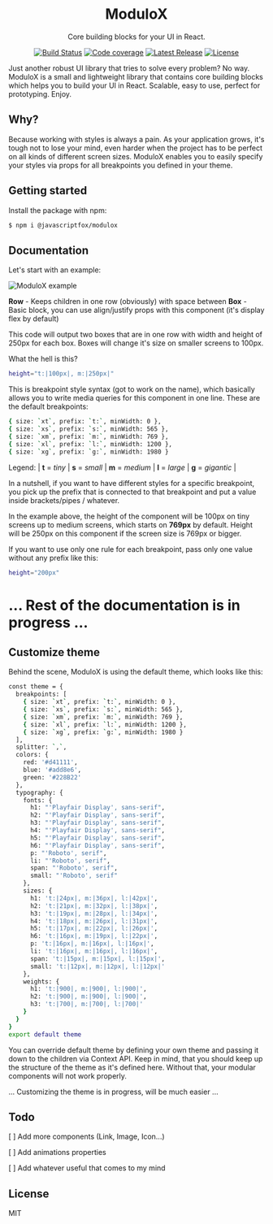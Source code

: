 <h1 align="center">ModuloX</h1>
<p align="center">
	Core building blocks for your UI in React.
</p>

<p align="center">
    <a href="https://travis-ci.org/JavascriptFox/modulox"><img src="https://img.shields.io/travis/JavascriptFox/modulox/master.svg" alt="Build Status"></a>
    <a href="https://codecov.io/gh/JavascriptFox/modulox"><img src="https://codecov.io/gh/JavascriptFox/modulox/branch/master/graph/badge.svg" alt="Code coverage"></a>
    <a href="https://github.com/JavascriptFox/modulox/releases"><img src="https://img.shields.io/npm/v/@javascriptfox/modulox.svg?colorB=orange" alt="Latest Release"></a>
    <a href="https://github.com/JavascriptFox/modulox/blob/master/LICENSE"><img src="https://img.shields.io/github/license/JavascriptFox/modulox.svg?colorB=blue" alt="License"></a>
</p>

Just another robust UI library that tries to solve every problem? No way. ModuloX is a small and lightweight library that contains core building blocks which helps you to build your UI in React. Scalable, easy to use, perfect for prototyping. Enjoy.

## Why?

Because working with styles is always a pain. As your application grows, it's tough not to lose your mind, even harder when the project has to be perfect on all kinds of different screen sizes. ModuloX enables you to easily specify your styles via props for all breakpoints you defined in your theme.

## Getting started

Install the package with npm:

```sh
$ npm i @javascriptfox/modulox
```

## Documentation

Let's start with an example:

<img src="https://github.com/JavascriptFox/modulox/blob/master/examples/intro/code.png" alt="ModuloX example">

**Row** - Keeps children in one row (obviously) with space between
**Box** - Basic block, you can use align/justify props with this component (it's display flex by default)

This code will output two boxes that are in one row with width and height of 250px for each box. Boxes will change it's size on smaller screens to 100px.

What the hell is this?

```sh
height="t:|100px|, m:|250px|"
```

This is breakpoint style syntax (got to work on the name), which basically allows you to write media queries for this component in one line. These are the default breakpoints:

```sh
{ size: `xt`, prefix: `t:`, minWidth: 0 },
{ size: `xs`, prefix: `s:`, minWidth: 565 },
{ size: `xm`, prefix: `m:`, minWidth: 769 },
{ size: `xl`, prefix: `l:`, minWidth: 1200 },
{ size: `xg`, prefix: `g:`, minWidth: 1980 }
```

Legend: | **t** = _tiny_ | **s** = _small_ | **m** = _medium_ | **l** = _large_ | **g** = _gigantic_ |

In a nutshell, if you want to have different styles for a specific breakpoint, you pick up the prefix that is connected to that breakpoint and put a value inside brackets/pipes / whatever.

In the example above, the height of the component will be 100px on tiny screens up to medium screens, which starts on **769px** by default. Height will be 250px on this component if the screen size is 769px or bigger.

If you want to use only one rule for each breakpoint, pass only one value without any prefix like this:

```sh
height="200px"
```

# ... Rest of the documentation is in progress ...

## Customize theme

Behind the scene, ModuloX is using the default theme, which looks like this:

```sh
const theme = {
  breakpoints: [
    { size: `xt`, prefix: `t:`, minWidth: 0 },
    { size: `xs`, prefix: `s:`, minWidth: 565 },
    { size: `xm`, prefix: `m:`, minWidth: 769 },
    { size: `xl`, prefix: `l:`, minWidth: 1200 },
    { size: `xg`, prefix: `g:`, minWidth: 1980 }
  ],
  splitter: `,`,
  colors: {
    red: '#d41111',
    blue: '#add8e6',
    green: '#228B22'
  },
  typography: {
    fonts: {
      h1: "'Playfair Display', sans-serif",
      h2: "'Playfair Display', sans-serif",
      h3: "'Playfair Display', sans-serif",
      h4: "'Playfair Display', sans-serif",
      h5: "'Playfair Display', sans-serif",
      h6: "'Playfair Display', sans-serif",
      p: "'Roboto', serif",
      li: "'Roboto', serif",
      span: "'Roboto', serif",
      small: "'Roboto', serif"
    },
    sizes: {
      h1: 't:|24px|, m:|36px|, l:|42px|',
      h2: 't:|21px|, m:|32px|, l:|38px|',
      h3: 't:|19px|, m:|28px|, l:|34px|',
      h4: 't:|18px|, m:|26px|, l:|31px|',
      h5: 't:|17px|, m:|22px|, l:|26px|',
      h6: 't:|16px|, m:|19px|, l:|22px|',
      p: 't:|16px|, m:|16px|, l:|16px|',
      li: 't:|16px|, m:|16px|, l:|16px|',
      span: 't:|15px|, m:|15px|, l:|15px|',
      small: 't:|12px|, m:|12px|, l:|12px|'
    },
    weights: {
      h1: 't:|900|, m:|900|, l:|900|',
      h2: 't:|900|, m:|900|, l:|900|',
      h3: 't:|700|, m:|700|, l:|700|'
    }
  }
}
export default theme
```

You can override default theme by defining your own theme and passing it down to the children via Context API. Keep in mind, that you should keep up the structure of the theme as it's defined here. Without that, your modular components will not work properly.

... Customizing the theme is in progress, will be much easier ...

## Todo

<p>[ ] Add more components (Link, Image, Icon...)</p>
<p>[ ] Add animations properties</p>
<p>[ ] Add whatever useful that comes to my mind</p>

## License

MIT
